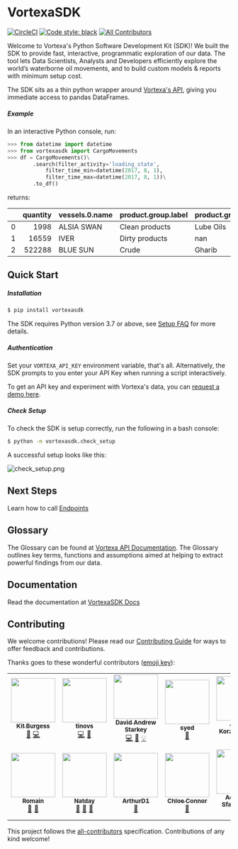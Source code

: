 # VortexaSDK
[![CircleCI](https://circleci.com/gh/VorTECHsa/python-sdk.svg?style=svg)](https://circleci.com/gh/VorTECHsa/python-sdk)
[![Code style: black](https://img.shields.io/badge/code%20style-black-000000.svg)](https://github.com/psf/black)
[![All Contributors](https://img.shields.io/badge/all_contributors-12-orange.svg?style=flat-square)](#contributors)

Welcome to Vortexa's Python Software Development Kit (SDK)!
We built the SDK to provide fast, interactive, programmatic exploration of our data. The tool lets Data Scientists, Analysts and Developers efficiently explore the
world’s waterborne oil movements, and to build custom models & reports with minimum setup cost.

The SDK sits as a thin python wrapper around [Vortexa's API](https://docs.vortexa.com),
giving you immediate access to pandas DataFrames.


##### Example

In an interactive Python console, run:

```python
>>> from datetime import datetime
>>> from vortexasdk import CargoMovements
>>> df = CargoMovements()\
        .search(filter_activity='loading_state',
            filter_time_min=datetime(2017, 8, 1),
            filter_time_max=datetime(2017, 8, 1))\
        .to_df()
```
returns:

|    |   quantity | vessels.0.name   | product.group.label   | product.grade.label   | events.cargo_port_load_event.0.end_timestamp   | events.cargo_port_unload_event.0.start_timestamp   |
|---:|-----------:|:-----------------|:----------------------|:----------------------|:-----------------------------------------------|:---------------------------------------------------|
|  0 |       1998 | ALSIA SWAN       | Clean products        | Lube Oils             | 2017-08-01T06:10:45+0000                       | 2017-08-27T14:38:15+0000                           |
|  1 |      16559 | IVER             | Dirty products        | nan                   | 2017-08-02T17:20:51+0000                       | 2017-09-07T07:52:20+0000                           |
|  2 |     522288 | BLUE SUN         | Crude                 | Gharib                | 2017-08-02T04:22:09+0000                       | 2017-08-13T10:32:09+0000                           |


## Quick Start

##### Installation

```bash
$ pip install vortexasdk
```

The SDK requires Python version 3.7 or above, see [Setup FAQ](https://vortechsa.github.io/python-sdk/faq_setup/) for more details.

##### Authentication

Set your `VORTEXA_API_KEY` environment variable, that's all.
Alternatively, the SDK prompts to you enter your API Key when running a script interactively.
 
 To get an API key and experiment with Vortexa's data, you can [request a demo here](https://www.vortexa.com/request-demo-sdk).


##### Check Setup

To check the SDK is setup correctly, run the following in a bash console:

```bash
$ python -m vortexasdk.check_setup
```

A successful setup looks like this:

![check_setup.png](https://raw.githubusercontent.com/VorTECHsa/python-sdk/master/docs/img/check_setup.png)


## Next Steps

Learn how to call [Endpoints](https://vortechsa.github.io/python-sdk/endpoints/about-endpoints/)

## Glossary

The Glossary can be found at [Vortexa API Documentation](https://docs.vortexa.com). The Glossary outlines key terms, functions and assumptions aimed at
helping to extract powerful findings from our data.


## Documentation

Read the documentation at [VortexaSDK Docs](https://vortechsa.github.io/python-sdk/)

## Contributing

We welcome contributions! Please read our [Contributing Guide](https://github.com/vortechsa/python-sdk/blob/master/CONTRIBUTING.md) for ways to offer feedback and contributions.

Thanks goes to these wonderful contributors ([emoji key](https://allcontributors.org/docs/en/emoji-key)):

<!-- ALL-CONTRIBUTORS-LIST:START - Do not remove or modify this section -->
<!-- prettier-ignore-start -->
<!-- markdownlint-disable -->
<table>
  <tr>
    <td align="center"><a href="http://vortexa.com/"><img src="https://avatars1.githubusercontent.com/u/33626692?v=4" width="100px;" alt=""/><br /><sub><b>Kit Burgess</b></sub></a><br /><a href="#design-KitBurgess" title="Design">🎨</a> <a href="https://github.com/VorTECHsa/python-sdk/commits?author=KitBurgess" title="Code">💻</a></td>
    <td align="center"><a href="https://github.com/cvonsteg"><img src="https://avatars2.githubusercontent.com/u/28671095?v=4" width="100px;" alt=""/><br /><sub><b>tinovs</b></sub></a><br /><a href="https://github.com/VorTECHsa/python-sdk/commits?author=cvonsteg" title="Code">💻</a> <a href="https://github.com/VorTECHsa/python-sdk/pulls?q=is%3Apr+reviewed-by%3Acvonsteg" title="Reviewed Pull Requests">👀</a></td>
    <td align="center"><a href="http://star-www.st-and.ac.uk/~ds207/"><img src="https://avatars3.githubusercontent.com/u/11855684?v=4" width="100px;" alt=""/><br /><sub><b>David Andrew Starkey</b></sub></a><br /><a href="https://github.com/VorTECHsa/python-sdk/commits?author=dstarkey23" title="Code">💻</a> <a href="https://github.com/VorTECHsa/python-sdk/commits?author=dstarkey23" title="Documentation">📖</a> <a href="#example-dstarkey23" title="Examples">💡</a></td>
    <td align="center"><a href="https://github.com/syed1992"><img src="https://avatars2.githubusercontent.com/u/45287337?v=4" width="100px;" alt=""/><br /><sub><b>syed</b></sub></a><br /><a href="https://github.com/VorTECHsa/python-sdk/pulls?q=is%3Apr+reviewed-by%3Asyed1992" title="Reviewed Pull Requests">👀</a></td>
    <td align="center"><a href="https://www.vortexa.com/"><img src="https://avatars0.githubusercontent.com/u/503380?v=4" width="100px;" alt=""/><br /><sub><b>Jakub Korzeniowski</b></sub></a><br /><a href="#ideas-kujon" title="Ideas, Planning, & Feedback">🤔</a></td>
    <td align="center"><a href="https://github.com/eadwright"><img src="https://avatars0.githubusercontent.com/u/17048626?v=4" width="100px;" alt=""/><br /><sub><b>Edward Wright</b></sub></a><br /><a href="#userTesting-eadwright" title="User Testing">📓</a></td>
    <td align="center"><a href="https://paddyroddy.github.io/"><img src="https://avatars3.githubusercontent.com/u/15052188?v=4" width="100px;" alt=""/><br /><sub><b>Patrick Roddy</b></sub></a><br /><a href="#userTesting-paddyroddy" title="User Testing">📓</a></td>
  </tr>
  <tr>
    <td align="center"><a href="https://github.com/rugg2"><img src="https://avatars3.githubusercontent.com/u/37453675?v=4" width="100px;" alt=""/><br /><sub><b>Romain</b></sub></a><br /><a href="#userTesting-rugg2" title="User Testing">📓</a> <a href="#ideas-rugg2" title="Ideas, Planning, & Feedback">🤔</a></td>
    <td align="center"><a href="https://github.com/Natday"><img src="https://avatars3.githubusercontent.com/u/38128493?v=4" width="100px;" alt=""/><br /><sub><b>Natday</b></sub></a><br /><a href="#business-Natday" title="Business development">💼</a> <a href="#ideas-Natday" title="Ideas, Planning, & Feedback">🤔</a> <a href="#userTesting-Natday" title="User Testing">📓</a></td>
    <td align="center"><a href="https://github.com/ArthurD1"><img src="https://avatars0.githubusercontent.com/u/44548105?v=4" width="100px;" alt=""/><br /><sub><b>ArthurD1</b></sub></a><br /><a href="#userTesting-ArthurD1" title="User Testing">📓</a></td>
    <td align="center"><a href="https://github.com/ChloeConnor"><img src="https://avatars2.githubusercontent.com/u/42340891?v=4" width="100px;" alt=""/><br /><sub><b>Chloe Connor</b></sub></a><br /><a href="#userTesting-ChloeConnor" title="User Testing">📓</a></td>
    <td align="center"><a href="https://www.vortexa.com/"><img src="https://avatars1.githubusercontent.com/u/31421156?v=4" width="100px;" alt=""/><br /><sub><b>Achilleas Sfakianakis</b></sub></a><br /><a href="#userTesting-asfakianakis" title="User Testing">📓</a></td>
    <td align="center"><a href="https://seanbarry.dev"><img src="https://avatars0.githubusercontent.com/u/7374449?v=4" width="100px;" alt=""/><br /><sub><b>Sean Barry</b></sub></a><br /><a href="https://github.com/VorTECHsa/python-sdk/commits?author=SeanBarry" title="Code">💻</a> <a href="https://github.com/VorTECHsa/python-sdk/commits?author=SeanBarry" title="Documentation">📖</a></td>
    <td align="center"><a href="http://pawelpietruszka.net"><img src="https://avatars0.githubusercontent.com/u/17066202?v=4" width="100px;" alt=""/><br /><sub><b>Pawel Pietruszka</b></sub></a><br /><a href="https://github.com/VorTECHsa/python-sdk/commits?author=Selerski" title="Code">💻</a></td>
  </tr>
</table>

<!-- markdownlint-enable -->
<!-- prettier-ignore-end -->
<!-- ALL-CONTRIBUTORS-LIST:END -->

This project follows the [all-contributors](https://github.com/all-contributors/all-contributors) specification. Contributions of any kind welcome!
